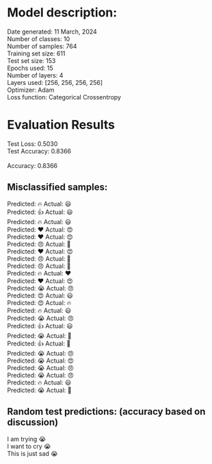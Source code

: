# Model description:<br>
Date generated: 11 March, 2024<br>
Number of classes: 10<br>
Number of samples: 764<br>
Training set size: 611<br>
Test set size: 153<br>
Epochs used: 15<br>
Number of layers: 4<br>
Layers used: [256, 256, 256, 256]<br>
Optimizer: Adam<br>
Loss function: Categorical Crossentropy<br>
# Evaluation Results<br>
Test Loss: 0.5030<br>
Test Accuracy: 0.8366<br><br>
Accuracy: 0.8366

## Misclassified samples:<br>
Predicted: 🔥 Actual: 😃<br>
Predicted: 👍 Actual: 😃<br>
Predicted: 🔥 Actual: 😃<br>
Predicted: ❤️ Actual: 😍<br>
Predicted: ❤️ Actual: 😍<br>
Predicted: 😠 Actual: 🙏<br>
Predicted: ❤️ Actual: 😍<br>
Predicted: 😠 Actual: 🤔<br>
Predicted: 😠 Actual: 🙏<br>
Predicted: 🔥 Actual: ❤️<br>
Predicted: ❤️ Actual: 😍<br>
Predicted: 😭 Actual: 😠<br>
Predicted: 😍 Actual: 😃<br>
Predicted: 😍 Actual: 🔥<br>
Predicted: 🔥 Actual: 😃<br>
Predicted: 😭 Actual: 😠<br>
Predicted: 👍 Actual: 😃<br>
Predicted: 😭 Actual: 🙏<br>
Predicted: 👍 Actual: 🙏<br>
Predicted: 😭 Actual: 😠<br>
Predicted: 😭 Actual: 😍<br>
Predicted: 😭 Actual: 😠<br>
Predicted: 😭 Actual: 😠<br>
Predicted: 🔥 Actual: 😃<br>
Predicted: 😭 Actual: 🤔<br>

## Random test predictions: (accuracy based on discussion)<br>
I am trying 😭<br>
I want to cry 😭<br>
This is just sad 😭<br>
